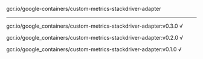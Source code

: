 gcr.io/google-containers/custom-metrics-stackdriver-adapter 

----
gcr.io/google_containers/custom-metrics-stackdriver-adapter:v0.3.0 √

gcr.io/google_containers/custom-metrics-stackdriver-adapter:v0.2.0 √

gcr.io/google_containers/custom-metrics-stackdriver-adapter:v0.1.0 √


